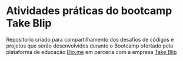 # Atividades práticas do bootcamp Take Blip

Repositorio criado para compartilhamento dos desafios de códigos e projetos que serão desenvolvidos durante o Bootcamp ofertado pela plataforma de educação [Dio.me](https://www.dio.me/) em parceria com a empresa [Take Blip](https://www.take.net/)
